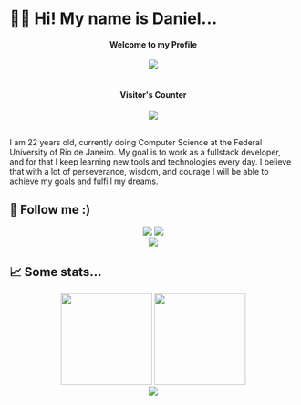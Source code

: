 # 👋🏽 Hi! My name is Daniel...
<h4 align="center">Welcome to my Profile</h4>
<div align="center">
  <img src="https://raw.githubusercontent.com/sagar-viradiya/sagar-viradiya/master/resources/banner.png"/></br></br>
  <h4>Visitor's Counter</h4>
  <img src="https://profile-counter.glitch.me/dmaxadu/count.svg"/>
 </div>
 </br>
<p>I am 22 years old, currently doing Computer Science at the Federal University of Rio de Janeiro. My goal is to work as a fullstack developer, and for that I keep learning new tools and technologies every day. I believe that with a lot of perseverance, wisdom, and courage I will be able to achieve my goals and fulfill my dreams.</p>
<h2> 📱 Follow me :) </h2>
<div align="center">
  <a href="https://instagram.com/dmaxadu"><img src="https://img.shields.io/badge/Instagram-dmaxadu-ff69b4?style=for-the-badge&logo=instagram&labelColor=lightgrey"></a>
  <a href="https://www.deezer.com/br/profile/353056733?origin=activation-journey"><img src="https://img.shields.io/badge/deezer-dmaxadu-red?style=for-the-badge&logo=deezer&labelColor=lightgrey"></a>
 </div>
 <div align="center">
    <a href="https://danielmachado.netlify.app"><img src="https://img.shields.io/badge/my_website-click_here-yellow?style=for-the-badge&labelColor=lightgrey"/></a>
 </div>
 <h2> 📈 Some stats... </h2>
<div dir="auto" align="center">
  <img height="160em" style="max-width: 100%;" src="https://github-readme-stats.vercel.app/api?username=dmaxadu&show_icons=true&theme=radical"/>
  <img height="160em" style="max-width: 100%;" src="https://github-readme-stats.vercel.app/api/top-langs/?username=dmaxadu&theme=radical&layout=compact"/>
</div>
<div align="center">
  <img src="https://raw.githubusercontent.com/dmaxadu/dmaxadu/output/github-contribution-grid-snake.svg"/>
 </div>

